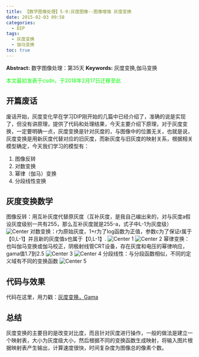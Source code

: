```yaml
---
title: 【数字图像处理】5-9:灰度图像--图像增强 灰度变换
date: 2015-02-03 09:58
categories:
  - DIP
tags:
  - 灰度变换
  - 伽马变换
toc: true
---
```

**Abstract:** 数字图像处理：第35天
**Keywords:** 灰度变换,伽马变换
<!--more-->
<font color="00FF00">本文最初发表于csdn，于2018年2月17日迁移至此</font>
## 开篇废话
废话开始，灰度变化早在学习DIP刚开始的几篇中已经介绍了，准确的说是实现了，但没有讲原理，提供了代码和处理结果，今天主要介绍下原理，对于灰度变换，一定要明确一点，灰度变换是针对灰度的，与图像中的位置无关，也就是说，灰度变换是用新灰度代替对应的旧灰度，而新灰度与旧灰度的映射关系，根据相关模型确定，今天我们学习的模型有：

1. 图像反转
2. 对数变换
3. 幂律（伽马）变换
4. 分段线性变换

## 灰度变换数学
图像反转：用互补灰度代替原灰度（互补灰度，是我自己编出来的，对与灰度a假设灰度级别一共有255，那么互补灰度就是255-a，式子中L-1为灰度级）
![Center][]
对数变换：r为原始灰度，1+r为了log函数为正值，参数c为了保证r属于【0,L-1】并且新的灰度值s也属于【0,L-1】.
![Center 1][]
![Center 2][]
幂律变换：也叫伽马变换或伽马校正，阴极射线管CRT设备，存在灰度和电压的幂律响应，gama值1.7到2.5
![Center 3][]
![Center 4][]
分段线性：与分段函数相似，不同的定义域有不同的变换函数
![Center 5][]
## 代码与效果
代码在这里，用力戳：[灰度变换，Gama]()
## 总结
灰度变换的主要目的是改变对比度，而且针对灰度进行操作，一般的做法是建立一个映射表，大小为灰度级大小，然后根据不同的变换函数生成映射，将输入图片根据映射表产生输出，计算速度很快，时间复杂度为图像总的像素个数。

[Center]: ./20150203091558062.png
[Center 1]: ./20150203091638611.png
[Center 2]: ./20150203094613457.png
[Center 3]: ./20150203093829373.png
[Center 4]: ./20150203094651116.png
[Center 5]: ./20150203095017895.png
[http_blog.csdn.net_tonyshengtan_article_details_41009683]: http://blog.csdn.net/tonyshengtan/article/details/41009683





